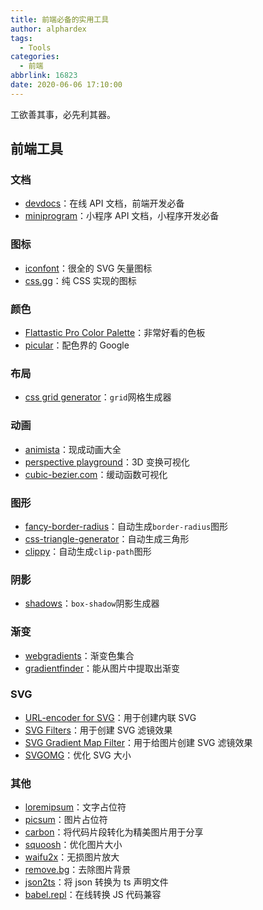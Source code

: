 ```yaml
---
title: 前端必备的实用工具
author: alphardex
tags:
  - Tools
categories:
  - 前端
abbrlink: 16823
date: 2020-06-06 17:10:00
---
```


工欲善其事，必先利其器。

<!--more-->

## 前端工具

### 文档

- [devdocs](https://devdocs.io/)：在线 API 文档，前端开发必备
- [miniprogram](https://developers.weixin.qq.com/miniprogram/dev/framework/)：小程序 API 文档，小程序开发必备

### 图标

- [iconfont](https://www.iconfont.cn/)：很全的 SVG 矢量图标
- [css.gg](https://css.gg/app)：纯 CSS 实现的图标

### 颜色

- [Flattastic Pro Color Palette](https://codepen.io/rodriguesmarcos/pen/CapmI)：非常好看的色板
- [picular](https://picular.co)：配色界的 Google

### 布局

- [css grid generator](https://cssgrid-generator.netlify.com/)：`grid`网格生成器

### 动画

- [animista](http://animista.net/)：现成动画大全
- [perspective playground](https://codepen.io/mburakerman/pen/wrZKwe)：3D 变换可视化
- [cubic-bezier.com](https://cubic-bezier.com/)：缓动函数可视化

### 图形

- [fancy-border-radius](https://9elements.github.io/fancy-border-radius)：自动生成`border-radius`图形
- [css-triangle-generator](http://apps.eky.hk/css-triangle-generator/)：自动生成三角形
- [clippy](https://bennettfeely.com/clippy/)：自动生成`clip-path`图形

### 阴影

- [shadows](https://brumm.af/shadows)：`box-shadow`阴影生成器

### 渐变

- [webgradients](https://webgradients.com/)：渐变色集合
- [gradientfinder](http://gradientfinder.com/)：能从图片中提取出渐变

### SVG

- [URL-encoder for SVG](http://yoksel.github.io/url-encoder/)：用于创建内联 SVG
- [SVG Filters](https://yoksel.github.io/svg-filters/#/)：用于创建 SVG 滤镜效果
- [SVG Gradient Map Filter](https://yoksel.github.io/svg-gradient-map/#/)：用于给图片创建 SVG 滤镜效果
- [SVGOMG](https://jakearchibald.github.io/svgomg/)：优化 SVG 大小

### 其他

- [loremipsum](https://loremipsum.io/)：文字占位符
- [picsum](https://picsum.photos/)：图片占位符
- [carbon](https://carbon.now.sh/)：将代码片段转化为精美图片用于分享
- [squoosh](https://squoosh.app/)：优化图片大小
- [waifu2x](http://waifu2x.udp.jp/)：无损图片放大
- [remove.bg](https://www.remove.bg/)：去除图片背景
- [json2ts](http://json2ts.com/)：将 json 转换为 ts 声明文件
- [babel.repl](https://www.babeljs.cn/repl)：在线转换 JS 代码兼容
